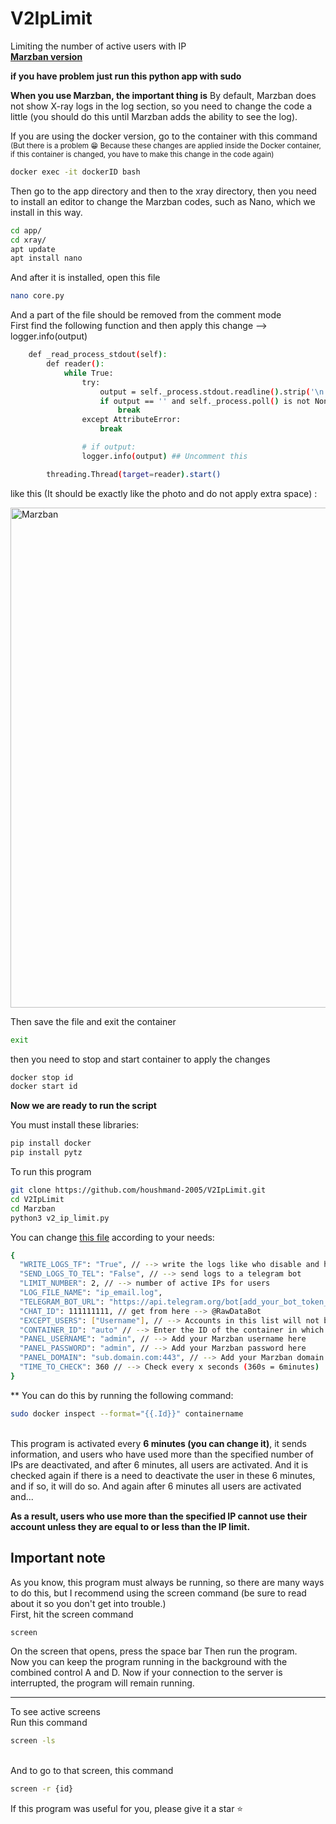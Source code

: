 # V2IpLimit

Limiting the number of active users with IP
<br>[**Marzban version**](https://github.com/Gozargah/Marzban)

<b>if you have problem just run this python app with sudo</b>

<b>When you use Marzban, the important thing is</b>
By default, Marzban does not show X-ray logs in the log section, so you need to change the code a little (you should do this until Marzban adds the ability to see the log).

If you are using the docker version, go to the container with this command <small>(But there is a problem 😁 Because these changes are applied inside the Docker container, if this container is changed, you have to make this change in the code again)</small>

```bash
docker exec -it dockerID bash
```

Then go to the app directory and then to the xray directory, then you need to install an editor to change the Marzban codes, such as Nano, which we install in this way.

```bash
cd app/
cd xray/
apt update
apt install nano
```

And after it is installed, open this file

```bash
nano core.py
```

And a part of the file should be removed from the comment mode <br>First find the following function and then apply this change --> logger.info(output)

```bash
    def _read_process_stdout(self):
        def reader():
            while True:
                try:
                    output = self._process.stdout.readline().strip('\n')
                    if output == '' and self._process.poll() is not None:
                        break
                except AttributeError:
                    break

                # if output:
                logger.info(output) ## Uncomment this

        threading.Thread(target=reader).start()
```

like this (It should be exactly like the photo and do not apply extra space) :

<img src="https://github.com/houshmand-2005/V2IpLimit/blob/bbac3c3ee860737bf5036b6d83740c725f5fb442/Marzban/1.png" alt="Marzban" width="800">

Then save the file and exit the container

```bash
exit
```
then you need to stop and start container to apply the changes

```bash
docker stop id
docker start id
```

<b>Now we are ready to run the script</b>

You must install these libraries:

```bash
pip install docker
pip install pytz
```

To run this program

```bash
git clone https://github.com/houshmand-2005/V2IpLimit.git
cd V2IpLimit
cd Marzban
python3 v2_ip_limit.py
```

You can change [this file](v2iplimit_config.json) according to your needs:

```bash
{
  "WRITE_LOGS_TF": "True", // --> write the logs like who disable and how many users are active now and ...
  "SEND_LOGS_TO_TEL": "False", // --> send logs to a telegram bot
  "LIMIT_NUMBER": 2, // --> number of active IPs for users
  "LOG_FILE_NAME": "ip_email.log",
  "TELEGRAM_BOT_URL": "https://api.telegram.org/bot[add_your_bot_token_here]/sendMessage", // --> get your token from @BotFather
  "CHAT_ID": 111111111, // get from here --> @RawDataBot
  "EXCEPT_USERS": ["Username"], // --> Accounts in this list will not be deactivated
  "CONTAINER_ID": "auto" // --> Enter the ID of the container in which V2RayGen is running or leave it to auto. Be sure to enter the full ID**
  "PANEL_USERNAME": "admin", // --> Add your Marzban username here
  "PANEL_PASSWORD": "admin", // --> Add your Marzban password here
  "PANEL_DOMAIN": "sub.domain.com:443", // --> Add your Marzban domain name with port here
  "TIME_TO_CHECK": 360 // --> Check every x seconds (360s = 6minutes)
}
```

\*\* You can do this by running the following command:<br>

```bash
sudo docker inspect --format="{{.Id}}" containername
```

<br>
This program is activated every <b>6 minutes (you can change it)</b>, it sends information, and users who have used more than the specified number of IPs are deactivated, and after 6 minutes, all users are activated. And it is checked again if there is a need to deactivate the user in these 6 minutes, and if so, it will do so.
And again after 6 minutes all users are activated and...

<b>As a result, users who use more than the specified IP cannot use their account unless they are equal to or less than the IP limit.</b>

## Important note

As you know, this program must always be running, so there are many ways to do this, but I recommend using the screen command (be sure to read about it so you don't get into trouble.)<br>
First, hit the screen command<br>

```bash
screen
```

On the screen that opens, press the space bar Then run the program.<br>
Now you can keep the program running in the background with the combined control A and D. Now if your connection to the server is interrupted, the program will remain running.

<hr>
To see active screens 
<br>Run this command<br>

```bash
screen -ls
```

<br>And to go to that screen, this command

```bash
screen -r {id}
```

If this program was useful for you, please give it a star ⭐
